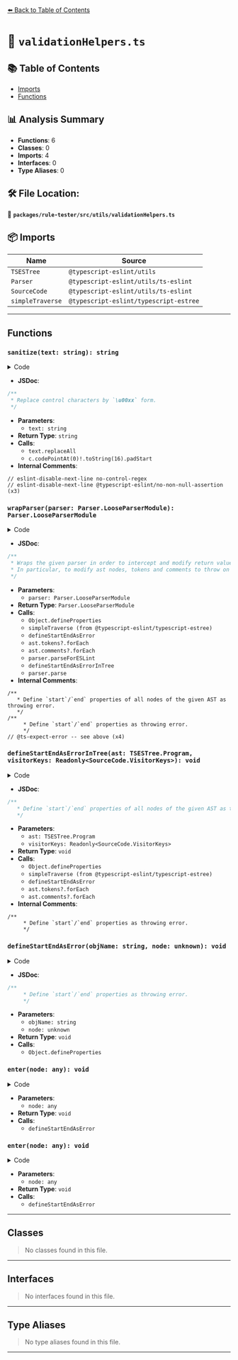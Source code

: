 [⬅️ Back to Table of Contents](../../../../index.md)

# 📄 `validationHelpers.ts`

## 📚 Table of Contents

- [Imports](#imports)
- [Functions](#functions)

## 📊 Analysis Summary

- **Functions**: 6
- **Classes**: 0
- **Imports**: 4
- **Interfaces**: 0
- **Type Aliases**: 0

## 🛠️ File Location:
📂 **`packages/rule-tester/src/utils/validationHelpers.ts`**

## 📦 Imports

| Name | Source |
|------|--------|
| `TSESTree` | `@typescript-eslint/utils` |
| `Parser` | `@typescript-eslint/utils/ts-eslint` |
| `SourceCode` | `@typescript-eslint/utils/ts-eslint` |
| `simpleTraverse` | `@typescript-eslint/typescript-estree` |


---

## Functions

### `sanitize(text: string): string`

<details><summary>Code</summary>

```ts
export function sanitize(text: string): string {
  if (typeof text !== 'string') {
    return '';
  }
  return text.replaceAll(
    // eslint-disable-next-line no-control-regex
    /[\u0000-\u0009\u000b-\u001a]/gu,
    // eslint-disable-next-line @typescript-eslint/no-non-null-assertion
    c => `\\u${c.codePointAt(0)!.toString(16).padStart(4, '0')}`,
  );
}
```
</details>

- **JSDoc**:
```ts
/**
 * Replace control characters by `\u00xx` form.
 */
```

- **Parameters**:
  - `text: string`
- **Return Type**: `string`
- **Calls**:
  - `text.replaceAll`
  - `c.codePointAt(0)!.toString(16).padStart`
- **Internal Comments**:
```
// eslint-disable-next-line no-control-regex
// eslint-disable-next-line @typescript-eslint/no-non-null-assertion (x3)
```

### `wrapParser(parser: Parser.LooseParserModule): Parser.LooseParserModule`

<details><summary>Code</summary>

```ts
export function wrapParser(
  parser: Parser.LooseParserModule,
): Parser.LooseParserModule {
  /**
   * Define `start`/`end` properties of all nodes of the given AST as throwing error.
   */
  function defineStartEndAsErrorInTree(
    ast: TSESTree.Program,
    visitorKeys?: Readonly<SourceCode.VisitorKeys>,
  ): void {
    /**
     * Define `start`/`end` properties as throwing error.
     */
    function defineStartEndAsError(objName: string, node: unknown): void {
      Object.defineProperties(node, {
        end: {
          configurable: true,
          enumerable: false,
          get() {
            throw new Error(
              `Use ${objName}.range[1] instead of ${objName}.end`,
            );
          },
        },
        start: {
          configurable: true,
          enumerable: false,
          get() {
            throw new Error(
              `Use ${objName}.range[0] instead of ${objName}.start`,
            );
          },
        },
      });
    }

    simpleTraverse(ast, {
      enter: node => defineStartEndAsError('node', node),
      visitorKeys,
    });
    ast.tokens?.forEach(token => defineStartEndAsError('token', token));
    ast.comments?.forEach(comment => defineStartEndAsError('token', comment));
  }

  if ('parseForESLint' in parser) {
    return {
      parseForESLint(...args): Parser.ParseResult {
        const parsed = parser.parseForESLint(...args) as Parser.ParseResult;

        defineStartEndAsErrorInTree(parsed.ast, parsed.visitorKeys);
        return parsed;
      },

      // @ts-expect-error -- see above
      [parserSymbol]: parser,
    };
  }

  return {
    parse(...args): TSESTree.Program {
      const ast = parser.parse(...args) as TSESTree.Program;

      defineStartEndAsErrorInTree(ast);
      return ast;
    },

    // @ts-expect-error -- see above
    [parserSymbol]: parser,
  };
}
```
</details>

- **JSDoc**:
```ts
/**
 * Wraps the given parser in order to intercept and modify return values from the `parse` and `parseForESLint` methods, for test purposes.
 * In particular, to modify ast nodes, tokens and comments to throw on access to their `start` and `end` properties.
 */
```

- **Parameters**:
  - `parser: Parser.LooseParserModule`
- **Return Type**: `Parser.LooseParserModule`
- **Calls**:
  - `Object.defineProperties`
  - `simpleTraverse (from @typescript-eslint/typescript-estree)`
  - `defineStartEndAsError`
  - `ast.tokens?.forEach`
  - `ast.comments?.forEach`
  - `parser.parseForESLint`
  - `defineStartEndAsErrorInTree`
  - `parser.parse`
- **Internal Comments**:
```
/**
   * Define `start`/`end` properties of all nodes of the given AST as throwing error.
   */
/**
     * Define `start`/`end` properties as throwing error.
     */
// @ts-expect-error -- see above (x4)
```

### `defineStartEndAsErrorInTree(ast: TSESTree.Program, visitorKeys: Readonly<SourceCode.VisitorKeys>): void`

<details><summary>Code</summary>

```ts
function defineStartEndAsErrorInTree(
    ast: TSESTree.Program,
    visitorKeys?: Readonly<SourceCode.VisitorKeys>,
  ): void {
    /**
     * Define `start`/`end` properties as throwing error.
     */
    function defineStartEndAsError(objName: string, node: unknown): void {
      Object.defineProperties(node, {
        end: {
          configurable: true,
          enumerable: false,
          get() {
            throw new Error(
              `Use ${objName}.range[1] instead of ${objName}.end`,
            );
          },
        },
        start: {
          configurable: true,
          enumerable: false,
          get() {
            throw new Error(
              `Use ${objName}.range[0] instead of ${objName}.start`,
            );
          },
        },
      });
    }

    simpleTraverse(ast, {
      enter: node => defineStartEndAsError('node', node),
      visitorKeys,
    });
    ast.tokens?.forEach(token => defineStartEndAsError('token', token));
    ast.comments?.forEach(comment => defineStartEndAsError('token', comment));
  }
```
</details>

- **JSDoc**:
```ts
/**
   * Define `start`/`end` properties of all nodes of the given AST as throwing error.
   */
```

- **Parameters**:
  - `ast: TSESTree.Program`
  - `visitorKeys: Readonly<SourceCode.VisitorKeys>`
- **Return Type**: `void`
- **Calls**:
  - `Object.defineProperties`
  - `simpleTraverse (from @typescript-eslint/typescript-estree)`
  - `defineStartEndAsError`
  - `ast.tokens?.forEach`
  - `ast.comments?.forEach`
- **Internal Comments**:
```
/**
     * Define `start`/`end` properties as throwing error.
     */
```

### `defineStartEndAsError(objName: string, node: unknown): void`

<details><summary>Code</summary>

```ts
function defineStartEndAsError(objName: string, node: unknown): void {
      Object.defineProperties(node, {
        end: {
          configurable: true,
          enumerable: false,
          get() {
            throw new Error(
              `Use ${objName}.range[1] instead of ${objName}.end`,
            );
          },
        },
        start: {
          configurable: true,
          enumerable: false,
          get() {
            throw new Error(
              `Use ${objName}.range[0] instead of ${objName}.start`,
            );
          },
        },
      });
    }
```
</details>

- **JSDoc**:
```ts
/**
     * Define `start`/`end` properties as throwing error.
     */
```

- **Parameters**:
  - `objName: string`
  - `node: unknown`
- **Return Type**: `void`
- **Calls**:
  - `Object.defineProperties`
### `enter(node: any): void`

<details><summary>Code</summary>

```ts
node => defineStartEndAsError('node', node)
```
</details>

- **Parameters**:
  - `node: any`
- **Return Type**: `void`
- **Calls**:
  - `defineStartEndAsError`
### `enter(node: any): void`

<details><summary>Code</summary>

```ts
node => defineStartEndAsError('node', node)
```
</details>

- **Parameters**:
  - `node: any`
- **Return Type**: `void`
- **Calls**:
  - `defineStartEndAsError`

---

## Classes

> No classes found in this file.


---

## Interfaces

> No interfaces found in this file.


---

## Type Aliases

> No type aliases found in this file.


---